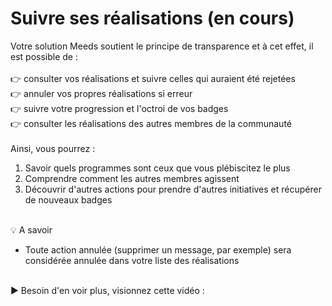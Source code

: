 # Suivre ses réalisations (en cours)

Votre solution Meeds soutient le principe de transparence et à cet effet, il est possible de :\
\
👉 consulter vos réalisations et suivre celles qui auraient été rejetées \
👉 annuler vos propres réalisations si erreur\
👉 suivre votre progression et l'octroi de vos badges\
👉 consulter les réalisations des autres membres de la communauté\
\
Ainsi, vous pourrez :

1. Savoir quels programmes sont ceux que vous plébiscitez le plus
2. Comprendre comment les autres membres agissent
3. Découvrir d'autres actions pour prendre d'autres initiatives et récupérer de nouveaux badges

\
💡 A savoir

* Toute action annulée (supprimer un message, par exemple) sera considérée annulée dans votre liste des réalisations

\
▶ Besoin d'en voir plus, visionnez cette vidéo :&#x20;
